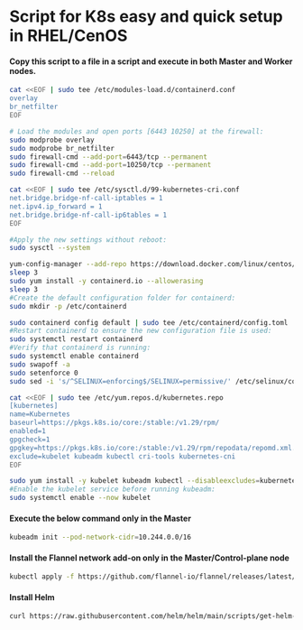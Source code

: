 # Script for K8s easy and quick setup in RHEL/CenOS

#### Copy this script to a file in a script and execute in both Master and Worker nodes.
```bash
cat <<EOF | sudo tee /etc/modules-load.d/containerd.conf
overlay
br_netfilter
EOF

# Load the modules and open ports [6443 10250] at the firewall:
sudo modprobe overlay
sudo modprobe br_netfilter
sudo firewall-cmd --add-port=6443/tcp --permanent
sudo firewall-cmd --add-port=10250/tcp --permanent
sudo firewall-cmd --reload

cat <<EOF | sudo tee /etc/sysctl.d/99-kubernetes-cri.conf
net.bridge.bridge-nf-call-iptables = 1
net.ipv4.ip_forward = 1
net.bridge.bridge-nf-call-ip6tables = 1
EOF

#Apply the new settings without reboot:
sudo sysctl --system

yum-config-manager --add-repo https://download.docker.com/linux/centos/docker-ce.repo
sleep 3
sudo yum install -y containerd.io --allowerasing
sleep 3
#Create the default configuration folder for containerd:
sudo mkdir -p /etc/containerd

sudo containerd config default | sudo tee /etc/containerd/config.toml
#Restart containerd to ensure the new configuration file is used:
sudo systemctl restart containerd
#Verify that containerd is running:
sudo systemctl enable containerd
sudo swapoff -a
sudo setenforce 0
sudo sed -i 's/^SELINUX=enforcing$/SELINUX=permissive/' /etc/selinux/config

cat <<EOF | sudo tee /etc/yum.repos.d/kubernetes.repo
[kubernetes]
name=Kubernetes
baseurl=https://pkgs.k8s.io/core:/stable:/v1.29/rpm/
enabled=1
gpgcheck=1
gpgkey=https://pkgs.k8s.io/core:/stable:/v1.29/rpm/repodata/repomd.xml.key
exclude=kubelet kubeadm kubectl cri-tools kubernetes-cni
EOF

sudo yum install -y kubelet kubeadm kubectl --disableexcludes=kubernetes
#Enable the kubelet service before running kubeadm:
sudo systemctl enable --now kubelet
```

#### Execute the below command only in the Master
```bash
kubeadm init --pod-network-cidr=10.244.0.0/16
```

#### Install the Flannel network add-on only in the Master/Control-plane node
```bash
kubectl apply -f https://github.com/flannel-io/flannel/releases/latest/download/kube-flannel.yml
```

#### Install Helm 
```bash
curl https://raw.githubusercontent.com/helm/helm/main/scripts/get-helm-3 | bash
```